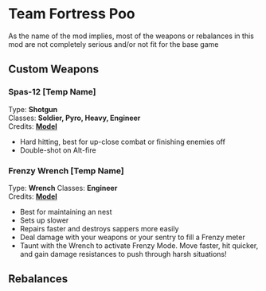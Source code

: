 # Team Fortress Poo

As the name of the mod implies, most of the weapons or rebalances in this mod are not completely serious and/or not fit for the base game

## Custom Weapons

### Spas-12 \[Temp Name]

Type: **Shotgun**  
Classes: **Soldier, Pyro, Heavy, Engineer**  
Credits: [**Model**](https://steamcommunity.com/sharedfiles/filedetails/?id=3168872482)

* Hard hitting, best for up-close combat or finishing enemies off
* Double-shot on Alt-fire

### Frenzy Wrench \[Temp Name]

Type: **Wrench**
Classes: **Engineer**  
Credits: [**Model**](https://steamcommunity.com/sharedfiles/filedetails/?id=3168872482](https://steamcommunity.com/sharedfiles/filedetails/?id=697431996))

* Best for maintaining an nest
* Sets up slower
* Repairs faster and destroys sappers more easily
* Deal damage with your weapons or your sentry to fill a Frenzy meter
* Taunt with the Wrench to activate Frenzy Mode. Move faster, hit quicker, and gain damage resistances to push through harsh situations!

## Rebalances

